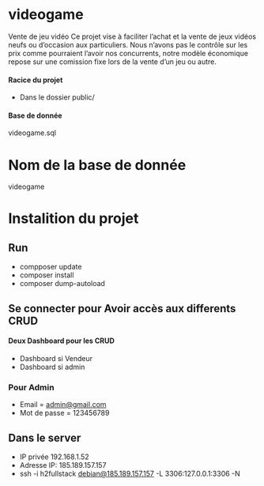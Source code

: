 # videogame
Vente de jeu vidéo
Ce projet vise à faciliter l’achat et la vente de jeux vidéos neufs ou d’occasion aux particuliers. Nous n’avons pas le contrôle sur les prix comme pourraient l’avoir nos concurrents, notre modèle économique repose sur une comission fixe lors de la vente d’un jeu ou autre.



#### Racice du projet 
+ Dans le dossier public/
#### Base de donnée
videogame.sql
# Nom de la base de donnée 
videogame

# Instalition du projet 
## Run 
+ compposer update
+ composer install
+ composer dump-autoload



## Se connecter pour Avoir accès aux differents CRUD
#### Deux Dashboard pour les CRUD
+ Dashboard si Vendeur 
+ Dashboard si admin

### Pour Admin
+ Email = admin@gmail.com
+ Mot de passe = 123456789

## Dans le server 
+ IP privée 192.168.1.52
+ Adresse IP:  185.189.157.157
+ ssh -i h2fullstack debian@185.189.157.157 -L 3306:127.0.0.1:3306 -N 
